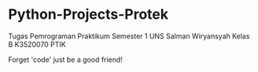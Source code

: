# Python-Projects-Protek
Tugas Pemrograman Praktikum Semester 1 UNS 
Salman Wiryansyah Kelas B
K3520070
PTIK

Forget 'code' just be a good friend! 
